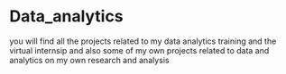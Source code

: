 # Data_analytics
you will find all the projects related to my data analytics training and the virtual internsip and also some of my own projects related to data and analytics on my own research and analysis
